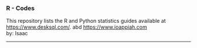### R - Codes

This repository lists the R and Python statistics guides available at https://www.desksql.com/. abd https://www.ioappiah.com <br>
by: Isaac
________________________________________



  

